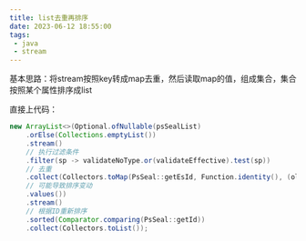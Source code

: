 ```yaml
---
title: list去重再排序
date: 2023-06-12 18:55:00
tags:
 - java
 - stream
---
```


基本思路：将stream按照key转成map去重，然后读取map的值，组成集合，集合按照某个属性排序成list

直接上代码：

``` java
new ArrayList<>(Optional.ofNullable(psSealList)
    .orElse(Collections.emptyList())
    .stream()
    // 执行过滤条件
    .filter(sp -> validateNoType.or(validateEffective).test(sp))
    // 去重
    .collect(Collectors.toMap(PsSeal::getEsId, Function.identity(), (oldValue, newValue) -> oldValue))
    // 可能导致排序变动
    .values())
    .stream()
    // 根据ID重新排序
    .sorted(Comparator.comparing(PsSeal::getId))
    .collect(Collectors.toList());
```

